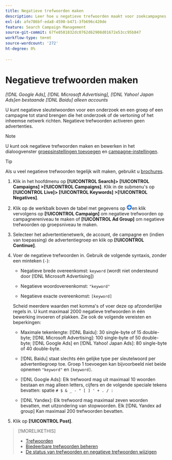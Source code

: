 ```yaml
---
title: Negatieve trefwoorden maken
description: Leer hoe u negatieve trefwoorden maakt voor zoekcampagnes en advertentiegroepen.
exl-id: afe786bf-eda8-4590-b471-3fb696c420de
feature: Search Campaign Management
source-git-commit: 67fe8581832dc0762d62908d01672e53cc95b847
workflow-type: tm+mt
source-wordcount: '272'
ht-degree: 0%

---
```


# Negatieve trefwoorden maken

*[!DNL Google Ads], [!DNL Microsoft Advertising], [!DNL Yahoo! Japan Ads]en bestaande [!DNL Baidu] alleen accounts*

U kunt negatieve sleutelwoorden voor een onderzoek en een groep of een campagne tot stand brengen die het onderzoek of de vertoning of het inheemse netwerk richten. Negatieve trefwoorden activeren geen advertenties.

>[!NOTE]
>U kunt ook negatieve trefwoorden maken en bewerken in het dialoogvenster [groepsinstellingen toevoegen](/help/search-social-commerce/campaign-management/campaigns/ad-group-manage.md) en [campagne-instellingen](/help/search-social-commerce/campaign-management/campaigns/campaign-manage.md).

>[!TIP]
>Als u veel negatieve trefwoorden tegelijk wilt maken, gebruikt u [brochures](/help/search-social-commerce/campaign-management/bulksheets/bulksheet-about.md).

1. Klik in het hoofdmenu op **[!UICONTROL Search]> [!UICONTROL Campaigns] >[!UICONTROL Campaigns]**. Klik in de submenu&#39;s op **[!UICONTROL Live]> [!UICONTROL Keywords] >[!UICONTROL Negatives]**.

1. Klik op de werkbalk boven de tabel met gegevens op ![Maken](/help/search-social-commerce/assets/add.png "Maken")en klik vervolgens op **[!UICONTROL Campaign]** om negatieve trefwoorden op campagnereniveau te maken of **[!UICONTROL Ad Group]** om negatieve trefwoorden op groepsniveau te maken.

1. Selecteer het advertentienetwerk, de account, de campagne en (indien van toepassing) de advertentiegroep en klik op **[!UICONTROL Continue]**.

1. Voer de negatieve trefwoorden in. Gebruik de volgende syntaxis, zonder een minteken (`-`):

   * Negatieve brede overeenkomst: `keyword` (wordt niet ondersteund door [!DNL Microsoft Advertising])

   * Negatieve woordovereenkomst: `"keyword"`

   * Negatieve exacte overeenkomst: `[keyword]`

   Scheid meerdere waarden met komma&#39;s of voer deze op afzonderlijke regels in. U kunt maximaal 2000 negatieve trefwoorden in één bewerking invoeren of plakken. Zie ook de volgende vereisten en beperkingen:

   * Maximale tekenlengte: [!DNL Baidu]: 30 single-byte of 15 double-byte; [!DNL Microsoft Advertising]: 100 single-byte of 50 double-byte; [!DNL Google Ads] en [!DNL Yahoo! Japan Ads]: 80 single-byte of 40 double-byte.

   * [!DNL Baidu] staat slechts één gelijke type per sleutelwoord per advertentiegroep toe. Groep 1 toevoegen kan bijvoorbeeld niet beide opnemen `"keyword"` en `[keyword]`.

   * [!DNL Google Ads]: Elk trefwoord mag uit maximaal 10 woorden bestaan en mag alleen letters, cijfers en de volgende speciale tekens bevatten: spatie `# $ & _ - " [ ] ' + . / :`

   * [!DNL Yandex]: Elk trefwoord mag maximaal zeven woorden bevatten, met uitzondering van stopwoorden. Elk [!DNL Yandex ad group] Kan maximaal 200 trefwoorden bevatten.

1. Klik op **[!UICONTROL Post]**.

>[!MORELIKETHIS]
>
>* [Trefwoorden](keyword-about.md)
>* [Biedeerbare trefwoorden beheren](keyword-manage.md)
>* [De status van trefwoorden en negatieve trefwoorden wijzigen](keyword-status-edit.md)
